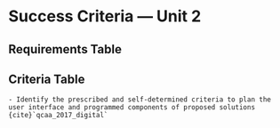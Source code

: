 # Success Criteria &mdash; Unit 2

## Requirements Table


## Criteria Table


```{admonition} Unit 2 subject matter covered:
- Identify the prescribed and self-determined criteria to plan the user interface and programmed components of proposed solutions
{cite}`qcaa_2017_digital`
```